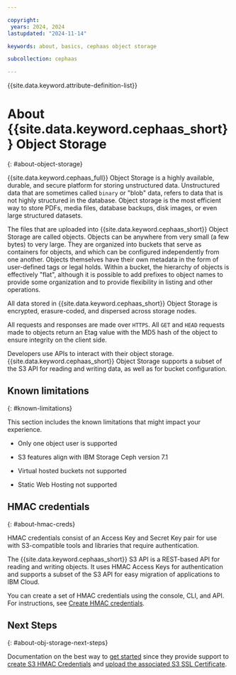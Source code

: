 ```yaml
---

copyright:
 years: 2024, 2024
lastupdated: "2024-11-14"

keywords: about, basics, cephaas object storage

subcollection: cephaas

---
```


{{site.data.keyword.attribute-definition-list}}


# About {{site.data.keyword.cephaas_short}} Object Storage
{: #about-object-storage}

{{site.data.keyword.cephaas_full}} Object Storage is a highly available, durable, and secure platform for storing unstructured data. Unstructured data that are sometimes called `binary` or "blob" data, refers to data that is not highly structured in the database. Object storage is the most efficient way to store PDFs, media files, database backups, disk images, or even large structured datasets.

The files that are uploaded into {{site.data.keyword.cephaas_short}} Object Storage are called objects. Objects can be anywhere from very small (a few bytes) to very large. They are organized into buckets that serve as containers for objects, and which can be configured independently from one another. Objects themselves have their own metadata in the form of user-defined tags or legal holds. Within a bucket, the hierarchy of objects is effectively "flat", although it is possible to add prefixes to object names to provide some organization and to provide flexibility in listing and other operations.

All data stored in {{site.data.keyword.cephaas_short}} Object Storage is encrypted, erasure-coded, and dispersed across storage nodes.

All requests and responses are made over `HTTPS`. All `GET` and `HEAD` requests made to objects return an Etag value with the MD5 hash of the object to ensure integrity on the client side.

Developers use APIs to interact with their object storage. {{site.data.keyword.cephaas_short}} Object Storage supports a subset of the S3 API for reading and writing data, as well as for bucket configuration. 


## Known limitations
{: #known-limitations}

This section includes the known limitations that might impact your experience.

* Only one object user is supported

* S3 features align with IBM Storage Ceph version 7.1

* Virtual hosted buckets not supported

* Static Web Hosting not supported


## HMAC credentials
{: #about-hmac-creds}

HMAC credentials consist of an Access Key and Secret Key pair for use with S3-compatible tools and libraries that require authentication.

The {{site.data.keyword.cephaas_short}} S3 API is a REST-based API for reading and writing objects. It uses HMAC Access Keys for authentication and supports a subset of the S3 API for easy migration of applications to IBM Cloud.

You can create a set of HMAC credentials using the console, CLI, and API. For instructions, see [Create HMAC credentials](/docs/cephaas?topic=cephaas-creating-s3-credential-sds).




## Next Steps
{: #about-obj-storage-next-steps}

Documentation on the best way to [get started](/docs/cephaas?topic=cephaas-getting-started) since they provide support to [create S3 HMAC Credentials](/docs/cephaas?topic=cephaas-creating-s3-credential-sds) and [upload the associated S3 SSL Certificate](/docs/cephaas?topic=cephaas-uploading-s3-certificate).
